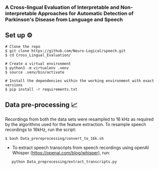 ### A Cross-lingual Evaluation of Interpretable and Non-interpretable Approaches for Automatic Detection of Parkinson's Disease from Language and Speech

## Set up  ⚙️ 

```
# Clone the repo
$ git clone https://github.com/Neuro-Logical/speech.git
$ cd Cross_Lingual_Evaluation/

# Create a virtual environment
$ python3 -m virtualenv .venv
$ source .venv/bin/activate

# Install the dependencies within the working environment with exact versions
$ pip install -r requirements.txt
```
## Data pre-processing 📈
Recordings from both the data sets were resampled to 16 kHz as required by the algorithms used for the feature extraction. To resample speech recordings to 16kHz, run the script: 
  
  ```
  $ bash Data_prereprocessing/convert_to_16k.sh 
  ```

   - To extract speech transcripts from speech recordings using openAI Whisper (https://openai.com/blog/whisper), run:

   ```
      python Data_preprocessing/extract_transcripts.py
   ```
